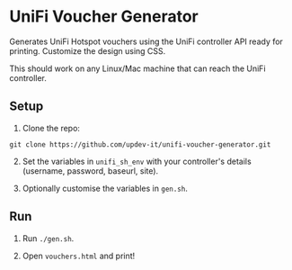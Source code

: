 # UniFi Voucher Generator

Generates UniFi Hotspot vouchers using the UniFi controller API ready for printing. Customize the design using CSS.

This should work on any Linux/Mac machine that can reach the UniFi controller.

## Setup

1. Clone the repo:

```
git clone https://github.com/updev-it/unifi-voucher-generator.git
```

2. Set the variables in `unifi_sh_env` with your controller's details (username, password, baseurl, site).

3. Optionally customise the variables in `gen.sh`.

## Run

1. Run `./gen.sh`.

2. Open `vouchers.html` and print!
